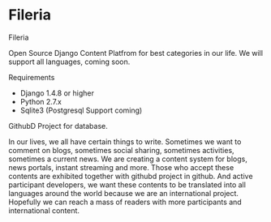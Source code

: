 # Fileria
Fileria

Open Source Django Content Platfrom for best categories in our life.
We will support all languages, coming soon.

Requirements
- Django 1.4.8 or higher
- Python 2.7.x
- Sqlite3 (Postgresql Support coming)

GithubD Project for database.

In our lives, we all have certain things to write. Sometimes we want to comment on blogs, sometimes social sharing, sometimes activities, sometimes a current news. We are creating a content system for blogs, news portals, instant streaming and more. Those who accept these contents are exhibited together with githubd project in github. And active participant developers, we want these contents to be translated into all languages around the world because we are an international project. Hopefully we can reach a mass of readers with more participants and international content.
